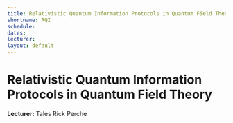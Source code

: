 ```yaml
---
title: Relativistic Quantum Information Protocols in Quantum Field Theory
shortname: RQI
schedule: 
dates: 
lecturer: 
layout: default
---
```


# Relativistic Quantum Information Protocols in Quantum Field Theory

**Lecturer:** Tales Rick Perche
